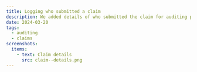 ```yaml
---
title: Logging who submitted a claim
description: We added details of who submitted the claim for auditing purposes
date: 2024-03-20
tags:
  - auditing
  - claims
screenshots:
  items:
    - text: Claim details
      src: claim--details.png
---
```

